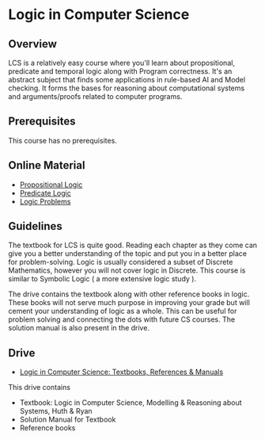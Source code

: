 # Logic in Computer Science

## Overview

LCS is a relatively easy course where you'll learn about propositional, predicate and temporal logic along with Program correctness. It's an abstract subject that finds some applications in rule-based AI and Model checking.  It forms the bases for reasoning about computational systems and arguments/proofs related to computer programs. 

## Prerequisites

This course has no prerequisites.

## Online Material
* [Propositional Logic](https://www.youtube.com/watch?v=IZpvlR5J7FQ&list=PLBlnK6fEyqRhqJPDXcvYlLfXPh37L89g3&index=2) 
* [Predicate Logic](https://www.youtube.com/watch?v=gyoqX0W-NH4&list=PLDDGPdw7e6Ag1EIznZ-m-qXu4XX3A0cIz&index=23)
* [Logic Problems](https://brilliant.org/logic/)

## Guidelines
The textbook for LCS is quite good. Reading each chapter as they come can give you a better understanding of the topic and put you in a better place for problem-solving. Logic is usually considered a subset of Discrete Mathematics, however you will not cover logic in Discrete. This course is similar to Symbolic Logic ( a more extensive logic study ). 

The drive contains the textbook along with other reference books in logic. These books will not serve much purpose in improving your grade but will cement your understanding of logic as a whole. This can be useful for problem solving and connecting the dots with future CS courses. The solution manual is also present in the drive. 

## Drive
* [Logic in Computer Science: Textbooks, References & Manuals](https://drive.google.com/open?id=1gQjowwygaJ8UdRW1SPfJ4Q2wSiyNCLQt)

This drive contains
* Textbook: Logic in Computer Science, Modelling & Reasoning about Systems, Huth & Ryan
* Solution Manual for Textbook
* Reference books

